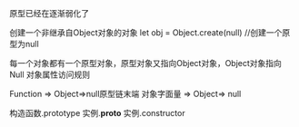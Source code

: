 原型已经在逐渐弱化了


创建一个非继承自Object对象的对象
let obj = Object.create(null) //创建一个原型为null


每一个对象都有一个原型对象，原型对象又指向Object对象，Object对象指向Null
对象属性访问规则


Function => Object=>null原型链末端
对象字面量 => Object=> null

构造函数.prototype
实例.__proto__
实例.constructor